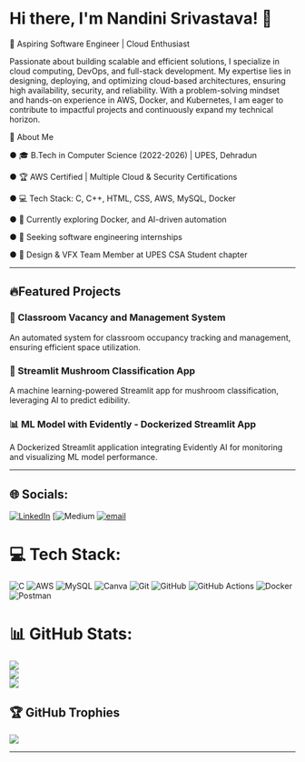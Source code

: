# **Hi there, I'm Nandini Srivastava!** 👋

🚀 Aspiring Software Engineer | Cloud Enthusiast

Passionate about building scalable and efficient solutions, I specialize in cloud computing, DevOps, and full-stack development. My expertise lies in designing, deploying, and optimizing cloud-based architectures, ensuring high availability, security, and reliability. With a problem-solving mindset and hands-on experience in AWS, Docker, and Kubernetes, I am eager to contribute to impactful projects and continuously expand my technical horizon.

🌟 About Me

● 🎓 B.Tech in Computer Science (2022-2026) | UPES, Dehradun

● 🏆 AWS Certified | Multiple Cloud & Security Certifications

● 💻 Tech Stack: C, C++, HTML, CSS, AWS, MySQL, Docker

● 🌱 Currently exploring Docker, and AI-driven automation

● 🎯 Seeking software engineering internships

● 🤝 Design & VFX Team Member at UPES CSA Student chapter

---

## 🔥**Featured Projects**

### 📌 Classroom Vacancy and Management System

An automated system for classroom occupancy tracking and management, ensuring efficient space utilization.

### 🍄 Streamlit Mushroom Classification App

A machine learning-powered Streamlit app for mushroom classification, leveraging AI to predict edibility.

### 📊 ML Model with Evidently - Dockerized Streamlit App
A Dockerized Streamlit application integrating Evidently AI for monitoring and visualizing ML model performance.

----

## 🌐 **Socials:**
[![LinkedIn](https://img.shields.io/badge/LinkedIn-%230077B5.svg?logo=linkedin&logoColor=white)](https://linkedin.com/in/https://www.linkedin.com/in/nandini-srivastava-078480213/) [![Medium](https://img.shields.io/badge/Medium-12100E?logo=medium&logoColor=white) [![email](https://img.shields.io/badge/Email-D14836?logo=gmail&logoColor=white)](mailto:Nandini.105220@stu.upes.ac.in) 

# 💻 **Tech Stack:**
![C](https://img.shields.io/badge/c-%2300599C.svg?style=for-the-badge&logo=c&logoColor=white) ![AWS](https://img.shields.io/badge/AWS-%23FF9900.svg?style=for-the-badge&logo=amazon-aws&logoColor=white) ![MySQL](https://img.shields.io/badge/mysql-4479A1.svg?style=for-the-badge&logo=mysql&logoColor=white) ![Canva](https://img.shields.io/badge/Canva-%2300C4CC.svg?style=for-the-badge&logo=Canva&logoColor=white) ![Git](https://img.shields.io/badge/git-%23F05033.svg?style=for-the-badge&logo=git&logoColor=white) ![GitHub](https://img.shields.io/badge/github-%23121011.svg?style=for-the-badge&logo=github&logoColor=white) ![GitHub Actions](https://img.shields.io/badge/github%20actions-%232671E5.svg?style=for-the-badge&logo=githubactions&logoColor=white) ![Docker](https://img.shields.io/badge/docker-%230db7ed.svg?style=for-the-badge&logo=docker&logoColor=white) ![Postman](https://img.shields.io/badge/Postman-FF6C37?style=for-the-badge&logo=postman&logoColor=white)

# 📊 **GitHub Stats:**
![](https://github-readme-stats.vercel.app/api?username=NandiniSrivastava&theme=merko&hide_border=false&include_all_commits=false&count_private=false)<br/>
![](https://nirzak-streak-stats.vercel.app/?user=NandiniSrivastava&theme=merko&hide_border=false)<br/>
![](https://github-readme-stats.vercel.app/api/top-langs/?username=NandiniSrivastava&theme=merko&hide_border=false&include_all_commits=false&count_private=false&layout=compact)

## 🏆 GitHub Trophies
![](https://github-profile-trophy.vercel.app/?username=NandiniSrivastava&theme=radical&no-frame=false&no-bg=true&margin-w=4)

---
